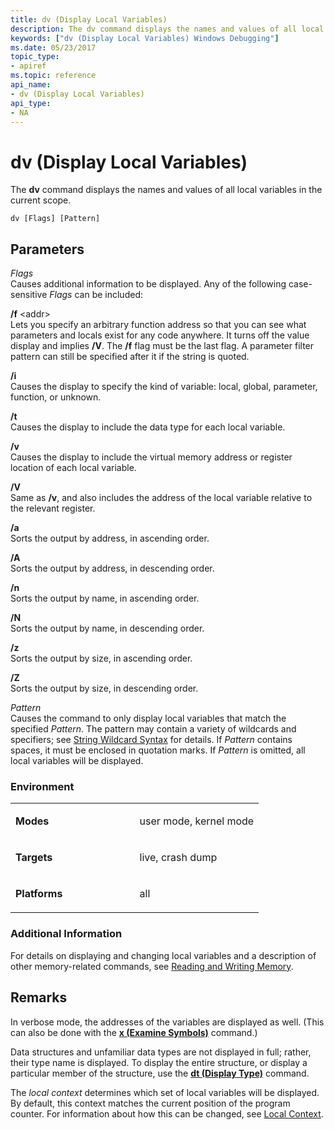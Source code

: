 ```yaml
---
title: dv (Display Local Variables)
description: The dv command displays the names and values of all local variables in the current scope.
keywords: ["dv (Display Local Variables) Windows Debugging"]
ms.date: 05/23/2017
topic_type:
- apiref
ms.topic: reference
api_name:
- dv (Display Local Variables)
api_type:
- NA
---
```


# dv (Display Local Variables)


The **dv** command displays the names and values of all local variables in the current scope.

```dbgcmd
dv [Flags] [Pattern] 
```

## <span id="ddk_cmd_display_local_variables_dbg"></span><span id="DDK_CMD_DISPLAY_LOCAL_VARIABLES_DBG"></span>Parameters


<span id="_______Flags______"></span><span id="_______flags______"></span><span id="_______FLAGS______"></span> *Flags*   
Causes additional information to be displayed. Any of the following case-sensitive *Flags* can be included:

<span id="_f__addr_"></span><span id="_F__ADDR_"></span>**/f** &lt;addr&gt;  
Lets you specify an arbitrary function address so that you can see what parameters and locals exist for any code anywhere. It turns off the value display and implies **/V**. The **/f** flag must be the last flag. A parameter filter pattern can still be specified after it if the string is quoted.

<span id="_i"></span><span id="_I"></span>**/i**  
Causes the display to specify the kind of variable: local, global, parameter, function, or unknown.

<span id="_t"></span><span id="_T"></span>**/t**  
Causes the display to include the data type for each local variable.

<span id="_v"></span><span id="_V"></span>**/v**  
Causes the display to include the virtual memory address or register location of each local variable.

<span id="_V"></span><span id="_v"></span>**/V**  
Same as **/v**, and also includes the address of the local variable relative to the relevant register.

<span id="_a"></span><span id="_A"></span>**/a**  
Sorts the output by address, in ascending order.

<span id="_A"></span><span id="_a"></span>**/A**  
Sorts the output by address, in descending order.

<span id="_n"></span><span id="_N"></span>**/n**  
Sorts the output by name, in ascending order.

<span id="_N"></span><span id="_n"></span>**/N**  
Sorts the output by name, in descending order.

<span id="_z"></span><span id="_Z"></span>**/z**  
Sorts the output by size, in ascending order.

<span id="_Z"></span><span id="_z"></span>**/Z**  
Sorts the output by size, in descending order.

<span id="_______Pattern______"></span><span id="_______pattern______"></span><span id="_______PATTERN______"></span> *Pattern*   
Causes the command to only display local variables that match the specified *Pattern*. The pattern may contain a variety of wildcards and specifiers; see [String Wildcard Syntax](string-wildcard-syntax.md) for details. If *Pattern* contains spaces, it must be enclosed in quotation marks. If *Pattern* is omitted, all local variables will be displayed.

### <span id="Environment"></span><span id="environment"></span><span id="ENVIRONMENT"></span>Environment

<table>
<colgroup>
<col width="50%" />
<col width="50%" />
</colgroup>
<tbody>
<tr class="odd">
<td align="left"><p><strong>Modes</strong></p></td>
<td align="left"><p>user mode, kernel mode</p></td>
</tr>
<tr class="even">
<td align="left"><p><strong>Targets</strong></p></td>
<td align="left"><p>live, crash dump</p></td>
</tr>
<tr class="odd">
<td align="left"><p><strong>Platforms</strong></p></td>
<td align="left"><p>all</p></td>
</tr>
</tbody>
</table>

 

### <span id="Additional_Information"></span><span id="additional_information"></span><span id="ADDITIONAL_INFORMATION"></span>Additional Information

For details on displaying and changing local variables and a description of other memory-related commands, see [Reading and Writing Memory](reading-and-writing-memory.md).

## Remarks

In verbose mode, the addresses of the variables are displayed as well. (This can also be done with the [**x (Examine Symbols)**](x--examine-symbols-.md) command.)

Data structures and unfamiliar data types are not displayed in full; rather, their type name is displayed. To display the entire structure, or display a particular member of the structure, use the [**dt (Display Type)**](dt--display-type-.md) command.

The *local context* determines which set of local variables will be displayed. By default, this context matches the current position of the program counter. For information about how this can be changed, see [Local Context](changing-contexts.md#local-context).

 

 





